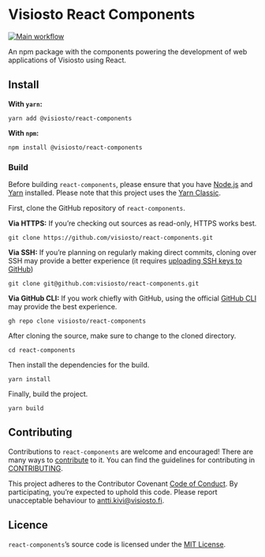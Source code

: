 # Visiosto React Components

[![Main workflow](https://github.com/visiosto/react-components/actions/workflows/main.yml/badge.svg)](https://github.com/visiosto/react-components/actions/workflows/main.yml)

An npm package with the components powering the development of web applications of Visiosto using React.

## Install

**With `yarn`:**

    yarn add @visiosto/react-components

**With `npm`:**

    npm install @visiosto/react-components

### Build

Before building `react-components`, please ensure that you have [Node.js](https://nodejs.org) and [Yarn](https://yarnpkg.com) installed. Please note that this project uses the [Yarn Classic](https://classic.yarnpkg.com).

First, clone the GitHub repository of `react-components`.

**Via HTTPS:** If you’re checking out sources as read-only, HTTPS works best.

    git clone https://github.com/visiosto/react-components.git

**Via SSH:** If you’re planning on regularly making direct commits, cloning over SSH may provide a better experience (it requires [uploading SSH keys to GitHub](https://help.github.com/articles/adding-a-new-ssh-key-to-your-github-account/))

    git clone git@github.com:visiosto/react-components.git

**Via GitHub CLI:** If you work chiefly with GitHub, using the official [GitHub CLI](https://cli.github.com) may provide the best experience.

    gh repo clone visiosto/react-components

After cloning the source, make sure to change to the cloned directory.

    cd react-components

Then install the dependencies for the build.

    yarn install

Finally, build the project.

    yarn build

## Contributing

Contributions to `react-components` are welcome and encouraged! There are many ways to [contribute](https://github.com/visiosto/.github/blob/main/CONTRIBUTING.md#how-can-i-contribute) to it. You can find the guidelines for contributing in [CONTRIBUTING](CONTRIBUTING.md).

This project adheres to the Contributor Covenant [Code of Conduct](https://github.com/visiosto/.github/blob/main/CODE_OF_CONDUCT.md). By participating, you’re expected to uphold this code. Please report unacceptable behaviour to antti.kivi@visiosto.fi.

## Licence

`react-components`’s source code is licensed under the [MIT License](LICENCE).

